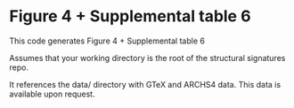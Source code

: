 # Figure 4 + Supplemental table 6

This code generates Figure 4 + Supplemental table 6

Assumes that your working directory is the root of the structural signatures repo.

It references the data/ directory with GTeX and ARCHS4 data. This data is available upon request.
